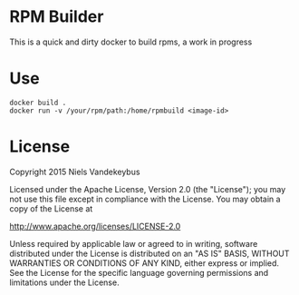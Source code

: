# RPM Builder
This is  a quick and dirty docker to build rpms, a work in progress

# Use

```
docker build .
docker run -v /your/rpm/path:/home/rpmbuild <image-id>
```

# License
Copyright 2015 Niels Vandekeybus

Licensed under the Apache License, Version 2.0 (the "License");
you may not use this file except in compliance with the License.
You may obtain a copy of the License at

http://www.apache.org/licenses/LICENSE-2.0

Unless required by applicable law or agreed to in writing, software
distributed under the License is distributed on an "AS IS" BASIS,
WITHOUT WARRANTIES OR CONDITIONS OF ANY KIND, either express or implied.
See the License for the specific language governing permissions and
limitations under the License.

